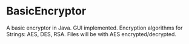 # BasicEncryptor
A basic encryptor in Java.
GUI implemented.
Encryption algorithms for Strings: AES, DES, RSA.
Files will be with AES encrypted/decrypted.
